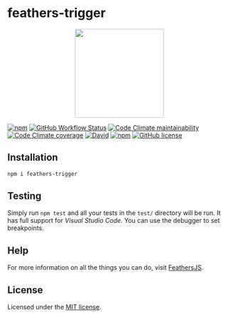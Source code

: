 # feathers-trigger

<p align="center">
  <img src="https://feathers-trigger.netlify.app/img/logo.svg" width="200">
</p>

[![npm](https://img.shields.io/npm/v/feathers-trigger)](https://www.npmjs.com/package/feathers-trigger)
[![GitHub Workflow Status](https://img.shields.io/github/workflow/status/fratzinger/feathers-trigger/Node.js%20CI)](https://github.com/fratzinger/feathers-trigger/actions/workflows/node.js.yml?query=branch%3Amain++)
[![Code Climate maintainability](https://img.shields.io/codeclimate/maintainability/fratzinger/feathers-trigger)](https://codeclimate.com/github/fratzinger/feathers-trigger)
[![Code Climate coverage](https://img.shields.io/codeclimate/coverage/fratzinger/feathers-trigger)](https://codeclimate.com/github/fratzinger/feathers-trigger)
[![David](https://img.shields.io/david/fratzinger/feathers-trigger)](https://david-dm.org/fratzinger/feathers-trigger)
[![npm](https://img.shields.io/npm/dm/feathers-trigger)](https://www.npmjs.com/package/feathers-trigger)
[![GitHub license](https://img.shields.io/github/license/fratzinger/feathers-trigger)](https://github.com/fratzinger/feathers-trigger/blob/master/LICENSE)

## Installation

```bash
npm i feathers-trigger
```

## Testing

Simply run `npm test` and all your tests in the `test/` directory will be run. It has full support for *Visual Studio Code*. You can use the debugger to set breakpoints.

## Help

For more information on all the things you can do, visit [FeathersJS](http://docs.feathersjs.com).

## License

Licensed under the [MIT license](LICENSE).